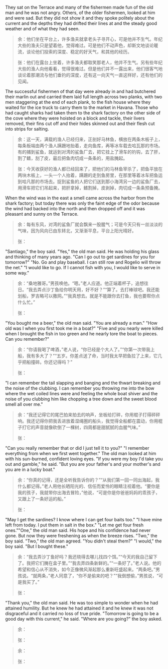 They sat on the Terrace and many of the fishermen made fun of the old man and he was not angry. Others, of the older fishermen, looked at him and were sad. But they did not show it and they spoke politely about the current and the depths they had drifted their lines at and the steady good weather and of what they had seen.

> 余：他们坐在平台上，许多渔夫就拿老头子寻开心，可是他并不生气。年纪大些的渔夫只是望着他，觉得难过。可是他们不动声色，却斯文地谈论暖流，谈论他们投索的深度、稳定的好天气，和其他的经历。
> 
> 张：他们在露台上坐着，许多渔夫都取笑那老人，他并不生气。另有些年纪大些的渔人向他看看，觉得很难过。但是他们并不一露出来，他们很客气地谈论着那潮流与他们垂钓的深度，还有这一向天气一直这样好，还有他们的见闻。

The successful fishermen of that day were already in and had butchered their marlin out and carried them laid full length across two planks, with two men staggering at the end of each plank, to the fish house where they waited for the ice truck to carry them to the market in Havana. Those who had caught sharks had taken them to the shark factory on the other side of the cove where they were hoisted on a block and tackle, their livers removed, their fins cut off and their hides skinned out and their flesh cut into strips for salting.
> 余：这一天，满载的渔人已经归来，正剖好马林鱼，横放在两条木板子上，每条板端由两个渔人蹒跚地抬着，走向鱼库，再等冰车载去哈瓦那的市场。有的捕到鲨鱼，就运到对湾的鲨鱼厂去，把它挂上了滑车的钓钩，去了肝，割了鳍，刮了皮，最后把鱼肉切成一条条的，用盐腌起。
> 
> 张：今天收获好的渔人都已经回来了，把他们的马林鱼宰杀了，把鱼平放在两块木板上，一头一个人抬着，蹒跚的走到鱼房里，在那里等着冰车把鱼运到哈凡那的市场去。捉到鲨鱼的人把它们送到那小海湾另一边的鲨鱼厂去，用滑车把它们吊起来，把肝拿掉，鳍割掉，皮剥掉，肉切成一条条预备腌。 

When the wind was in the east a smell came across the harbor from the shark factory; but today there was only the faint edge of the odor because the wind had backed into the north and then dropped off and it was pleasant and sunny on the Terrace. 
> 余：每有东风，对湾的鲨鱼厂就会飘来一股腥气；可是今天只有一丝淡淡的气味，因为风向已由东转北，又渐渐平息，平台上阳光晴好。
>
> 张：

"Santiago," the boy said. "Yes," the old man said. He was holding his glass and thinking of many years ago. "Can I go out to get sardines for you for tomorrow?" "No. Go and play baseball. I can still row and Rogelio will throw the net." "I would like to go. If I cannot fish with you, I would like to serve in some way."
> 余：“桑地雅哥。”男孩唤他。“嗯。”老人应道。他正端着杯子，追想往日。“我去弄点沙丁鱼给你明天用，好不好？”“算了。去打棒球吧。我还能划船，罗吉略可以撒网。”“我真想去。就是不能跟你去打鱼，我也要帮你点什么忙。”
>
> 张：

"You bought me a beer," the old man said. "You are already a man." "How old was I when you first took me in a boat?" "Five and you nearly were killed when I brought the fish in too green and he nearly tore the boat to pieces. Can you remember?" 
> 余：“你请我喝了啤酒，”老人说，“你已经是个大人了。”“你第一次带我上船，我有多大了？”“五岁。你差点送了命，当时我太早把鱼拉了上来，它几乎把船撞碎。你还记得吗？”
>
> 张：

"I can remember the tail slapping and banging and the thwart breaking and the noise of the clubbing. I can remember you throwing me into the bow where the wet coiled lines were and feeling the whole boat shiver and the noise of you clubbing him like chopping a tree down and the sweet blood smell all over me."
> 余：“我还记得它的尾巴拍来拍去的响声，坐板给打碎，你用棍子打得砰砰响。我还记得你把我丢进放着湿绳圈的船头，我觉得全船都在震动，你用棍子打它的声音就像砍倒了一棵树，四周都是甜腻腻的血腥气味。”
>
> 张：

"Can you really remember that or did I just tell it to you?" "I remember everything from when we first went together." The old man looked at him with his sun-burned, confident loving eyes. "If you were my boy I'd take you out and gamble," he said. "But you are your father's and your mother's and you are in a lucky boat." 
> 余：“你真的记得，还是全听我告诉你的？”“从我们第一回一同出海起，我什么都记得。”老人用他长晒阳光的、信任而爱怜的眼睛注视着他。“要你是我的孩子，我就带你出海去冒险，”他说，“可是你是你爸爸妈妈的乖孩子，又跟上了一条好运的船。”
>
> 张：

"May I get the sardines? I know where I can get four baits too." "I have mine left from today. I put them in salt in the box." "Let me get four fresh ones.""One," the old man said. His hope and his confidence had never gone. But now they were freshening as when the breeze rises. "Two," the boy said. "Two," the old man agreed. "You didn't steal them?" "I would," the boy said. "But I bought these." 
> 余：“我去弄沙丁鱼好吗？我还晓得去哪儿找四个饵。”“今天的我自己留下了。我把它们腌在盒子里。”“我去弄四条新鲜的。”“一条好了。”老人说。他的希望和信心从不消失，如今正像微风渐起那么重新旺盛起来。“两条吧。”男孩说。“就两条，”老人同意了，“你不是偷来的吧？”“我倒想偷，”男孩说，“可是我买了。”
>
> 张：

"Thank you," the old man said. He was too simple to wonder when he had attained humility. But he knew he had attained it and he knew it was not disgraceful and it carried no loss of true pride. "Tomorrow is going to be a good day with this current," he said. "Where are you going?" the boy asked.
> 余：
>
> 张：

> 余：
>
> 张：

